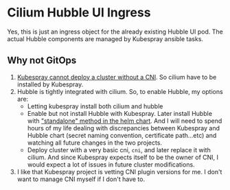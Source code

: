 # Cilium Hubble UI Ingress

Yes, this is just an ingress object for the already existing Hubble UI pod. The actual Hubble components are managed by Kubespray ansible tasks.

## Why not GitOps

1. [Kubespray cannot deploy a cluster without a CNI](https://github.com/kubernetes-sigs/kubespray/issues/8458). So cilium have to be installed by Kubespray.
2. Hubble is tightly integrated with cilium. So, to enable Hubble, my options are:
    - Letting kubespray install both cilium and hubble
    - Enable but not install Hubble with Kubespray. Later install Hubble with ["standalone" method in the helm chart](https://github.com/cilium/cilium/blob/0ef7f73dc0e631d038181fcdfe6697a5b1803857/install/kubernetes/cilium/values.yaml#L889). And I will need to spend hours of my life dealing with discrepancies between Kubespray and Hubble chart (secret naming convention, certificate path...etc) and watching all future changes in the two projects.
    - Deploy cluster with a very basic cni, `cni`, and later replace it with cilium. And since Kubespray expects itself to be the owner of CNI, I would expect a lot of issues in future cluster modifications.
3. I like that Kubespray project is vetting CNI plugin versions for me. I don't want to manage CNI myself if I don't have to.
